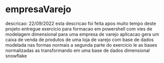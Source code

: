 # empresaVarejo

descricao: 22/09/2022
esta descricao foi feita apos muito tempo deste projeto entregue
exercicio para formacao em powershell com vies de modelagem dimensional para uma empresa de varejo
aplicacao gera um caixa de venda de produtos de uma loja de varejo com base de dados modelada nas formas normais
a segunda parte do exercicio le as bases normalizadas as transformando em uma base de dados dimensional snowflake

